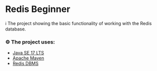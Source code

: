# Redis Beginner

ℹ️ The project showing the basic functionality of working with the Redis database.

### ⚙️ The project uses:

- [Java SE 17 LTS](https://www.oracle.com/java/technologies/downloads/archive/)
- [Apache Maven](https://maven.apache.org/)
- [Redis DBMS](https://redis.io/)